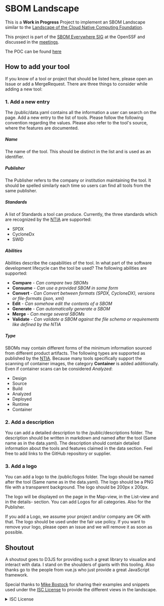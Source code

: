 # SBOM Landscape

This is a **Work in Progress** Project to implement an SBOM Landscape similar to the [Landscape of the Cloud Native Computing Foundation](https://landscape.cncf.io/). 

This project is part of the [SBOM Everywhere SIG](https://github.com/ossf/sbom-everywhere) at the OpenSSF and discussed in the [meetings](https://docs.google.com/document/d/193ODRga1F49WKPYYR79SNi9b27mChBqpOf5iiWJcMso/edit).

The POC can be found [here](https://hm-seclab.github.io/SBOM-Landscape/)

## How to add your tool
If you know of a tool or project that should be listed here, please open an Issue or add a MergeRequest. There are three things to consider while adding a new tool:

### 1. Add a new entry
The /public/data.yaml contains all the information a user can search on the page. Add a new entry to the list of tools. Please follow the following convention regarding the values. Please also refer to the tool's source, where the features are documented.

##### Name
The name of the tool. This should be distinct in the list and is used as an identifier.

##### Publisher
The Publisher refers to the company or institution maintaining the tool. It should be spelled similarly each time so users can find all tools from the same publisher.

##### Standards
A list of Standards a tool can produce. Currently, the three standards which are recognized by the [NTIA](https://www.ntia.gov/sites/default/files/publications/sbom_formats_survey-version-2021_0.pdf) are supported:
- SPDX
- CycloneDx
- SWID

##### Abilities
Abilities describe the capabilities of the tool. In what part of the software development lifecycle can the tool be used? The following abilities are supported:
- **Compare**   - *Can compare two SBOMs*
- **Consume**   - *Can use a provided SBOM in some form*
- **Convert**   - *Can Convert between formats (SPDX, CycloneDX), versions or file-formats (json, xml)*
- **Edit**      - *Can somehow edit the contents of a SBOM*
- **Generate**  - *Can automatically generate a SBOM*
- **Merge**     - *Can merge several SBOMs*
- **Validate**  - *Can validate a SBOM against the file schema or requirements like defined by the NTIA*

##### Type
SBOMs may contain different forms of the minimum information sourced from different
product artifacts. The following types are supported as published by the [NTIA](https://www.cisa.gov/resources-tools/resources/types-software-bill-materials-sbom). Because many tools specifically support the scanning of container images, the category **Container** is added additionally. Even if container scans can be considered *Analyzed*:
- Design
- Source
- Build
- Analyzed
- Deployed
- Runtime
- Container

### 2. Add a description
You can add a detailed description to the /public/descriptions folder. The description should be written in markdown and named after the tool (Same name as in the data.yaml). The description should contain detailed information about the tools and features claimed in the data section. Feel free to add links to the GitHub repository or supplier.

### 3. Add a logo
You can add a logo to the /public/logos folder. The logo should be named after the tool (Same name as in the data.yaml). The logo should be a PNG file with a transparent background. The logo should be 200px x 200px.

The logo will be displayed on the page in the Map-view, in the List-view and in the details- section. You can add Logos for all categories. Also for the Publisher.

If you add a Logo, we assume your project and/or company are OK with that. The logo should be used under the fair use policy. If you want to remove your logo, please open an issue and we will remove it as soon as possible.

## Shoutout 

A shoutout goes to D3JS for providing such a great library to visualize and interact with data. I stand on the shoulders of giants with this tooling. Also thanks go to the people from vue.js who just provide a great JavaScript framework.

Special thanks to [Mike Bostock](https://observablehq.com/@d3/zoomable-circle-packing?intent=fork) for sharing their examples and snippets used under the [ISC License](https://choosealicense.com/licenses/isc/) to provide the different views in the landscape.

<details><summary>ISC License</summary>
Permission to use, copy, modify, and/or distribute this software for any
purpose with or without fee is hereby granted, provided that the above
copyright notice and this permission notice appear in all copies.

THE SOFTWARE IS PROVIDED "AS IS" AND THE AUTHOR DISCLAIMS ALL WARRANTIES
WITH REGARD TO THIS SOFTWARE INCLUDING ALL IMPLIED WARRANTIES OF
MERCHANTABILITY AND FITNESS. IN NO EVENT SHALL THE AUTHOR BE LIABLE FOR
ANY SPECIAL, DIRECT, INDIRECT, OR CONSEQUENTIAL DAMAGES OR ANY DAMAGES
WHATSOEVER RESULTING FROM LOSS OF USE, DATA OR PROFITS, WHETHER IN AN
ACTION OF CONTRACT, NEGLIGENCE OR OTHER TORTIOUS ACTION, ARISING OUT OF
OR IN CONNECTION WITH THE USE OR PERFORMANCE OF THIS SOFTWARE.
</details>